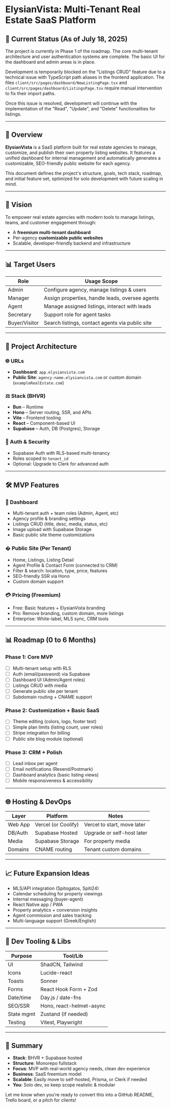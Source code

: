 # ElysianVista: Multi-Tenant Real Estate SaaS Platform

## 🚧 Current Status (As of July 18, 2025)

The project is currently in Phase 1 of the roadmap. The core multi-tenant architecture and user authentication systems are complete. The basic UI for the dashboard and admin areas is in place.

Development is temporarily blocked on the "Listings CRUD" feature due to a technical issue with TypeScript path aliases in the frontend application. The files `client/src/pages/dashboard/NewListingPage.tsx` and `client/src/pages/dashboard/ListingsPage.tsx` require manual intervention to fix their import paths.

Once this issue is resolved, development will continue with the implementation of the "Read", "Update", and "Delete" functionalities for listings.

---

## 🌟 Overview

**ElysianVista** is a SaaS platform built for real estate agencies to manage, customize, and publish their own property listing websites. It features a unified dashboard for internal management and automatically generates a customizable, SEO-friendly public website for each agency.

This document defines the project's structure, goals, tech stack, roadmap, and initial feature set, optimized for solo development with future scaling in mind.

---

## 🚀 Vision

To empower real estate agencies with modern tools to manage listings, teams, and customer engagement through:

- A **freemium multi-tenant dashboard**
- Per-agency **customizable public websites**
- Scalable, developer-friendly backend and infrastructure

---

## 📊 Target Users

| Role          | Usage Scope                                     |
| ------------- | ----------------------------------------------- |
| Admin         | Configure agency, manage listings & users       |
| Manager       | Assign properties, handle leads, oversee agents |
| Agent         | Manage assigned listings, interact with leads   |
| Secretary     | Support role for agent tasks                    |
| Buyer/Visitor | Search listings, contact agents via public site |

---

## 📑 Project Architecture

### 🌐 URLs

- **Dashboard**: `app.elysianvista.com`
- **Public Site**: `agency-name.elysianvista.com` or custom domain (`exampleRealEstate.com`)

### ⚖️ Stack (BHVR)

- **Bun** – Runtime
- **Hono** – Server routing, SSR, and APIs
- **Vite** – Frontend tooling
- **React** – Component-based UI
- **Supabase** – Auth, DB (Postgres), Storage

### 🚪 Auth & Security

- Supabase Auth with RLS-based multi-tenancy
- Roles scoped to `tenant_id`
- Optional: Upgrade to Clerk for advanced auth

---

## 🛠️ MVP Features

### 📆 Dashboard

- Multi-tenant auth + team roles (Admin, Agent, etc)
- Agency profile & branding settings
- Listings CRUD (title, desc, media, status, etc)
- Image upload with Supabase Storage
- Basic public site theme customizations

### � Public Site (Per Tenant)

- Home, Listings, Listing Detail
- Agent Profile & Contact Form (connected to CRM)
- Filter & search: location, type, price, features
- SEO-friendly SSR via Hono
- Custom domain support

### 💳 Pricing (Freemium)

- Free: Basic features + ElysianVista branding
- Pro: Remove branding, custom domain, more listings
- Enterprise: White-label, MLS sync, CRM tools

---

## 📊 Roadmap (0 to 6 Months)

### Phase 1: Core MVP

- [ ] Multi-tenant setup with RLS
- [ ] Auth (email/password) via Supabase
- [ ] Dashboard UI (Admin/Agent roles)
- [ ] Listings CRUD with media
- [ ] Generate public site per tenant
- [ ] Subdomain routing + CNAME support

### Phase 2: Customization + Basic SaaS

- [ ] Theme editing (colors, logo, footer text)
- [ ] Simple plan limits (listing count, user roles)
- [ ] Stripe integration for billing
- [ ] Public site blog module (optional)

### Phase 3: CRM + Polish

- [ ] Lead inbox per agent
- [ ] Email notifications (Resend/Postmark)
- [ ] Dashboard analytics (basic listing views)
- [ ] Mobile responsiveness & accessibility

---

## 🌐 Hosting & DevOps

| Layer   | Platform            | Notes                       |
| ------- | ------------------- | --------------------------- |
| Web App | Vercel (or Coolify) | Vercel to start, move later |
| DB/Auth | Supabase Hosted     | Upgrade or self-host later  |
| Media   | Supabase Storage    | For property media          |
| Domains | CNAME routing       | Tenant custom domains       |

---

## 📈 Future Expansion Ideas

- MLS/API integration (Spitogatos, Spiti24)
- Calendar scheduling for property viewings
- Internal messaging (buyer-agent)
- React Native app / PWA
- Property analytics + conversion insights
- Agent commission and sales tracking
- Multi-language support (Greek/English)

---

## 📂 Dev Tooling & Libs

| Purpose    | Tool/Lib                 |
| ---------- | ------------------------ |
| UI         | ShadCN, Tailwind         |
| Icons      | Lucide-react             |
| Toasts     | Sonner                   |
| Forms      | React Hook Form + Zod    |
| Date/time  | Day.js / date-fns        |
| SEO/SSR    | Hono, react-helmet-async |
| State mgmt | Zustand (if needed)      |
| Testing    | Vitest, Playwright       |

---

## 🫵 Summary

- **Stack**: BHVR + Supabase hosted
- **Structure**: Monorepo fullstack
- **Focus**: MVP with real-world agency needs, clean dev experience
- **Business**: SaaS freemium model
- **Scalable**: Easily move to self-hosted, Prisma, or Clerk if needed
- **You**: Solo dev, so keep scope realistic & modular

Let me know when you're ready to convert this into a GitHub README, Trello board, or a pitch for clients!
